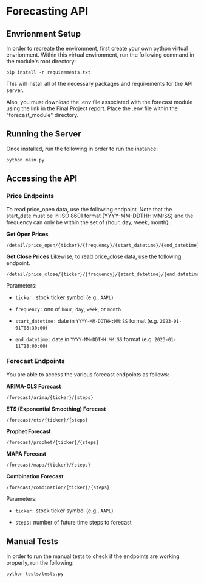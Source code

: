 # Forecasting API

## Envrionment Setup
In order to recreate the environment, first create your own python virtual envrionment. Within this virtual environment, run the following command in the module's root directory:

```
pip install -r requirements.txt
```

This will install all of the necessary packages and requirements for the API server.

Also, you must download the .env file associated with the forecast module using the link in the Final Project report. Place the .env file within the "forecast_module" directory.

## Running the Server
Once installed, run the following in order to run the instance:

```
python main.py
```

## Accessing the API

### Price Endpoints
To read price_open data, use the following endpoint. Note that the start_date must be in ISO 8601 format (YYYY-MM-DDTHH:MM:SS) and the frequency can only be within the set of {hour, day, week, month}.

**Get Open Prices**
```
/detail/price_open/{ticker}/{frequency}/{start_datetime}/{end_datetime}
```

**Get Close Prices**
Likewise, to read price_close data, use the following endpoint.

```
/detail/price_close/{ticker}/{frequency}/{start_datetime}/{end_datetime}
```

Parameters:

- `ticker:` stock ticker symbol (e.g., `AAPL`)

- `frequency:` one of `hour`, `day`, `week`, or `month`

- `start_datetime:` date in `YYYY-MM-DDTHH:MM:SS` format (e.g. `2023-01-01T08:30:00`)

- `end_datetime:` date in `YYYY-MM-DDTHH:MM:SS` format (e.g. `2023-01-11T18:00:00`)

### Forecast Endpoints

You are able to access the various forecast endpoints as follows:


**ARIMA-OLS Forecast**
```
/forecast/arima/{ticker}/{steps}
```

**ETS (Exponential Smoothing) Forecast**
```
/forecast/ets/{ticker}/{steps}
```

**Prophet Forecast**
```
/forecast/prophet/{ticker}/{steps}
```

**MAPA Forecast**
```
/forecast/mapa/{ticker}/{steps}
```

**Combination Forecast**
```
/forecast/combination/{ticker}/{steps}
```

Parameters:

- `ticker:` stock ticker symbol (e.g., `AAPL`)

- `steps:` number of future time steps to forecast

## Manual Tests

In order to run the manual tests to check if the endpoints are working properly, run the following:

```
python tests/tests.py
```